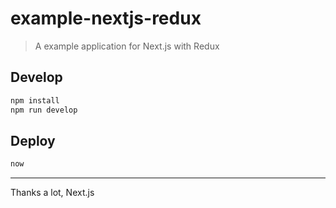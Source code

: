 # example-nextjs-redux

> A example application for Next.js with Redux

## Develop

```sh
npm install
npm run develop
```

## Deploy

```sh
now
```

---

Thanks a lot, Next.js
